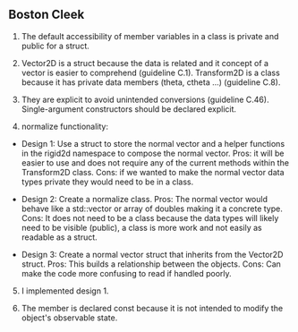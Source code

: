 ## Boston Cleek

1. The default accessibility of member variables in a class is private and public for a struct.

2. Vector2D is a struct because the data is related and it concept of a vector is easier to comprehend (guideline C.1). Transform2D is a class because it has private data members (theta, ctheta ...) (guideline C.8).

3. They are explicit to avoid unintended conversions (guideline C.46). Single-argument constructors should be declared explicit.

4. normalize functionality:
  * Design 1: Use a struct to store the normal vector and a helper functions in the rigid2d namespace to compose the normal vector. Pros: it will be easier to use and does not require any of the current methods within the Transform2D class. Cons: if we wanted to make the normal vector data types private they would need to be in a class.

  * Design 2: Create a normalize class. Pros: The normal vector would behave like a std::vector or array of doubles making it a concrete type. Cons: It does not need to be a class because the data types will likely need to be visible (public), a class is more work and not easily as readable as a struct.

  * Design 3: Create a normal vector struct that inherits from the Vector2D struct. Pros: This builds a relationship between the objects. Cons: Can make the code more confusing to read if handled poorly.

5. I implemented design 1.

6. The member is declared const because it is not intended to modify the object's observable state.
